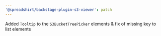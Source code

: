 ```yaml
---
'@spreadshirt/backstage-plugin-s3-viewer': patch
---
```


Added `Tooltip` to the `S3BucketTreePicker` elements & fix of missing key to list elements
